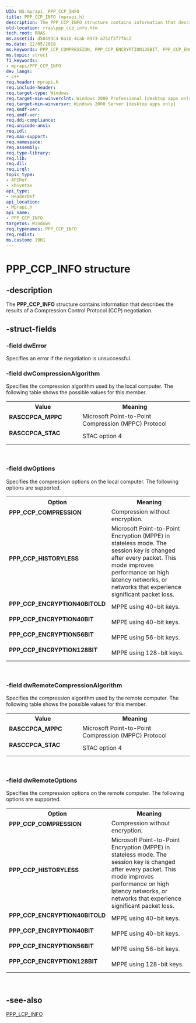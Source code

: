 ```yaml
---
UID: NS:mprapi._PPP_CCP_INFO
title: PPP_CCP_INFO (mprapi.h)
description: The PPP_CCP_INFO structure contains information that describes the results of a Compression Control Protocol (CCP) negotiation.
old-location: rras\ppp_ccp_info.htm
tech.root: RRAS
ms.assetid: d50493c4-8a18-4cab-8973-a752f3f7f6c2
ms.date: 12/05/2018
ms.keywords: PPP_CCP_COMPRESSION, PPP_CCP_ENCRYPTION128BIT, PPP_CCP_ENCRYPTION40BIT, PPP_CCP_ENCRYPTION40BITOLD, PPP_CCP_ENCRYPTION56BIT, PPP_CCP_HISTORYLESS, PPP_CCP_INFO, PPP_CCP_INFO structure [RAS], RASCCPCA_MPPC, RASCCPCA_STAC, _mpr_ppp_ccp_info, mprapi/PPP_CCP_INFO, rras.ppp_ccp_info
ms.topic: struct
f1_keywords:
- mprapi/PPP_CCP_INFO
dev_langs:
- c++
req.header: mprapi.h
req.include-header: 
req.target-type: Windows
req.target-min-winverclnt: Windows 2000 Professional [desktop apps only]
req.target-min-winversvr: Windows 2000 Server [desktop apps only]
req.kmdf-ver: 
req.umdf-ver: 
req.ddi-compliance: 
req.unicode-ansi: 
req.idl: 
req.max-support: 
req.namespace: 
req.assembly: 
req.type-library: 
req.lib: 
req.dll: 
req.irql: 
topic_type:
- APIRef
- kbSyntax
api_type:
- HeaderDef
api_location:
- Mprapi.h
api_name:
- PPP_CCP_INFO
targetos: Windows
req.typenames: PPP_CCP_INFO
req.redist: 
ms.custom: 19H1
---
```


# PPP_CCP_INFO structure


## -description


The 
<b>PPP_CCP_INFO</b> structure contains information that describes the results of a Compression Control Protocol (CCP) negotiation.


## -struct-fields




### -field dwError

Specifies an error if the negotiation is unsuccessful.


### -field dwCompressionAlgorithm

Specifies the compression algorithm used by the local computer. The following table shows the possible values for this member. 



<table>
<tr>
<th>Value</th>
<th>Meaning</th>
</tr>
<tr>
<td width="40%"><a id="RASCCPCA_MPPC"></a><a id="rasccpca_mppc"></a><dl>
<dt><b>RASCCPCA_MPPC</b></dt>
</dl>
</td>
<td width="60%">
Microsoft Point-to-Point Compression (MPPC) Protocol

</td>
</tr>
<tr>
<td width="40%"><a id="RASCCPCA_STAC"></a><a id="rasccpca_stac"></a><dl>
<dt><b>RASCCPCA_STAC</b></dt>
</dl>
</td>
<td width="60%">
STAC option 4

</td>
</tr>
</table>
 


### -field dwOptions

Specifies the compression options on the local computer. The following options are supported. 



<table>
<tr>
<th>Option</th>
<th>Meaning</th>
</tr>
<tr>
<td width="40%"><a id="PPP_CCP_COMPRESSION"></a><a id="ppp_ccp_compression"></a><dl>
<dt><b>PPP_CCP_COMPRESSION</b></dt>
</dl>
</td>
<td width="60%">
Compression without encryption.

</td>
</tr>
<tr>
<td width="40%"><a id="PPP_CCP_HISTORYLESS"></a><a id="ppp_ccp_historyless"></a><dl>
<dt><b>PPP_CCP_HISTORYLESS</b></dt>
</dl>
</td>
<td width="60%">
Microsoft Point-to-Point Encryption (MPPE) in stateless mode. The session key is changed after every packet. This mode improves performance on high latency networks, or networks that experience significant packet loss.

</td>
</tr>
<tr>
<td width="40%"><a id="PPP_CCP_ENCRYPTION40BITOLD"></a><a id="ppp_ccp_encryption40bitold"></a><dl>
<dt><b>PPP_CCP_ENCRYPTION40BITOLD</b></dt>
</dl>
</td>
<td width="60%">
MPPE using 40-bit keys.

</td>
</tr>
<tr>
<td width="40%"><a id="PPP_CCP_ENCRYPTION40BIT"></a><a id="ppp_ccp_encryption40bit"></a><dl>
<dt><b>PPP_CCP_ENCRYPTION40BIT</b></dt>
</dl>
</td>
<td width="60%">
MPPE using 40-bit keys.

</td>
</tr>
<tr>
<td width="40%"><a id="PPP_CCP_ENCRYPTION56BIT"></a><a id="ppp_ccp_encryption56bit"></a><dl>
<dt><b>PPP_CCP_ENCRYPTION56BIT</b></dt>
</dl>
</td>
<td width="60%">
MPPE using 56-bit keys.

</td>
</tr>
<tr>
<td width="40%"><a id="PPP_CCP_ENCRYPTION128BIT"></a><a id="ppp_ccp_encryption128bit"></a><dl>
<dt><b>PPP_CCP_ENCRYPTION128BIT</b></dt>
</dl>
</td>
<td width="60%">
MPPE using 128-bit keys.

</td>
</tr>
</table>
 


### -field dwRemoteCompressionAlgorithm

Specifies the compression algorithm used by the remote computer. The following table shows the possible values for this member. 



<table>
<tr>
<th>Value</th>
<th>Meaning</th>
</tr>
<tr>
<td width="40%"><a id="RASCCPCA_MPPC"></a><a id="rasccpca_mppc"></a><dl>
<dt><b>RASCCPCA_MPPC</b></dt>
</dl>
</td>
<td width="60%">
Microsoft Point-to-Point Compression (MPPC) Protocol

</td>
</tr>
<tr>
<td width="40%"><a id="RASCCPCA_STAC"></a><a id="rasccpca_stac"></a><dl>
<dt><b>RASCCPCA_STAC</b></dt>
</dl>
</td>
<td width="60%">
STAC option 4

</td>
</tr>
</table>
 


### -field dwRemoteOptions

Specifies the compression options on the remote computer. The following options are supported. 



<table>
<tr>
<th>Option</th>
<th>Meaning</th>
</tr>
<tr>
<td width="40%"><a id="PPP_CCP_COMPRESSION"></a><a id="ppp_ccp_compression"></a><dl>
<dt><b>PPP_CCP_COMPRESSION</b></dt>
</dl>
</td>
<td width="60%">
Compression without encryption.

</td>
</tr>
<tr>
<td width="40%"><a id="PPP_CCP_HISTORYLESS"></a><a id="ppp_ccp_historyless"></a><dl>
<dt><b>PPP_CCP_HISTORYLESS</b></dt>
</dl>
</td>
<td width="60%">
Microsoft Point-to-Point Encryption (MPPE) in stateless mode. The session key is changed after every packet. This mode improves performance on high latency networks, or networks that experience significant packet loss.

</td>
</tr>
<tr>
<td width="40%"><a id="PPP_CCP_ENCRYPTION40BITOLD"></a><a id="ppp_ccp_encryption40bitold"></a><dl>
<dt><b>PPP_CCP_ENCRYPTION40BITOLD</b></dt>
</dl>
</td>
<td width="60%">
MPPE using 40-bit keys.

</td>
</tr>
<tr>
<td width="40%"><a id="PPP_CCP_ENCRYPTION40BIT"></a><a id="ppp_ccp_encryption40bit"></a><dl>
<dt><b>PPP_CCP_ENCRYPTION40BIT</b></dt>
</dl>
</td>
<td width="60%">
MPPE using 40-bit keys.

</td>
</tr>
<tr>
<td width="40%"><a id="PPP_CCP_ENCRYPTION56BIT"></a><a id="ppp_ccp_encryption56bit"></a><dl>
<dt><b>PPP_CCP_ENCRYPTION56BIT</b></dt>
</dl>
</td>
<td width="60%">
MPPE using 56-bit keys.

</td>
</tr>
<tr>
<td width="40%"><a id="PPP_CCP_ENCRYPTION128BIT"></a><a id="ppp_ccp_encryption128bit"></a><dl>
<dt><b>PPP_CCP_ENCRYPTION128BIT</b></dt>
</dl>
</td>
<td width="60%">
MPPE using 128-bit keys.

</td>
</tr>
</table>
 


## -see-also




<a href="https://docs.microsoft.com/windows/desktop/api/mprapi/ns-mprapi-ppp_lcp_info">PPP_LCP_INFO</a>
 

 

